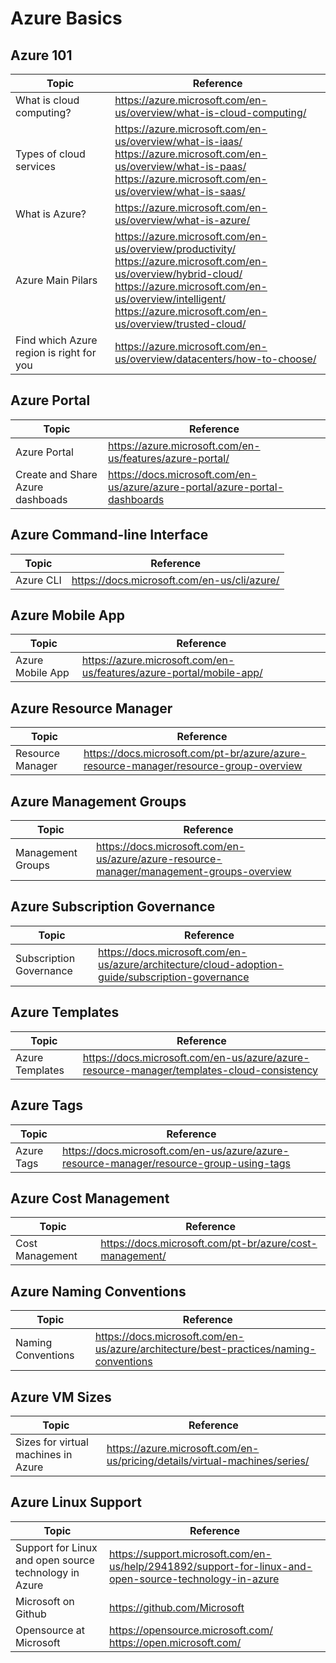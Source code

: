# Azure Basics

## Azure 101

| Topic | Reference |
| --- | --- |
|What is cloud computing?|https://azure.microsoft.com/en-us/overview/what-is-cloud-computing/|
|Types of cloud services| https://azure.microsoft.com/en-us/overview/what-is-iaas/ <br> https://azure.microsoft.com/en-us/overview/what-is-paas/ <br> https://azure.microsoft.com/en-us/overview/what-is-saas/ |
|What is Azure?| https://azure.microsoft.com/en-us/overview/what-is-azure/|
|Azure Main Pilars|  https://azure.microsoft.com/en-us/overview/productivity/ <br> https://azure.microsoft.com/en-us/overview/hybrid-cloud/ <br>https://azure.microsoft.com/en-us/overview/intelligent/ <br> https://azure.microsoft.com/en-us/overview/trusted-cloud/|
|Find which Azure region is right for you|https://azure.microsoft.com/en-us/overview/datacenters/how-to-choose/|

## Azure Portal

| Topic | Reference |
| --- | --- |
|Azure Portal| https://azure.microsoft.com/en-us/features/azure-portal/|
|Create and Share Azure dashboads|https://docs.microsoft.com/en-us/azure/azure-portal/azure-portal-dashboards|


## Azure Command-line Interface

|Topic | Reference |
| --- | --- |
|Azure CLI | https://docs.microsoft.com/en-us/cli/azure/|

## Azure Mobile App

|Topic | Reference |
| --- | --- |
|Azure Mobile App | https://azure.microsoft.com/en-us/features/azure-portal/mobile-app/|


## Azure Resource Manager

| Topic | Reference |
| --- | --- |
|Resource Manager| https://docs.microsoft.com/pt-br/azure/azure-resource-manager/resource-group-overview|

## Azure Management Groups

| Topic | Reference |
| --- | --- |
|Management Groups| https://docs.microsoft.com/en-us/azure/azure-resource-manager/management-groups-overview|

## Azure Subscription Governance

| Topic | Reference |
| --- | --- |
|Subscription Governance| https://docs.microsoft.com/en-us/azure/architecture/cloud-adoption-guide/subscription-governance|

## Azure Templates

| Topic | Reference |
| --- | --- |
|Azure Templates| https://docs.microsoft.com/en-us/azure/azure-resource-manager/templates-cloud-consistency|

## Azure Tags

| Topic | Reference |
| --- | --- |
|Azure Tags| https://docs.microsoft.com/en-us/azure/azure-resource-manager/resource-group-using-tags|

## Azure Cost Management

| Topic | Reference |
| --- | --- |
|Cost Management| https://docs.microsoft.com/pt-br/azure/cost-management/|

## Azure Naming Conventions
| Topic | Reference |
| --- | --- |
|Naming Conventions| https://docs.microsoft.com/en-us/azure/architecture/best-practices/naming-conventions|

## Azure VM Sizes

| Topic | Reference |
| --- | --- |
|Sizes for virtual machines in Azure|https://azure.microsoft.com/en-us/pricing/details/virtual-machines/series/|

## Azure Linux Support

| Topic | Reference |
| --- | --- |
|Support for Linux and open source technology in Azure|https://support.microsoft.com/en-us/help/2941892/support-for-linux-and-open-source-technology-in-azure|
|Microsoft on Github| https://github.com/Microsoft |
|Opensource at Microsoft |https://opensource.microsoft.com/ <br>https://open.microsoft.com/|

